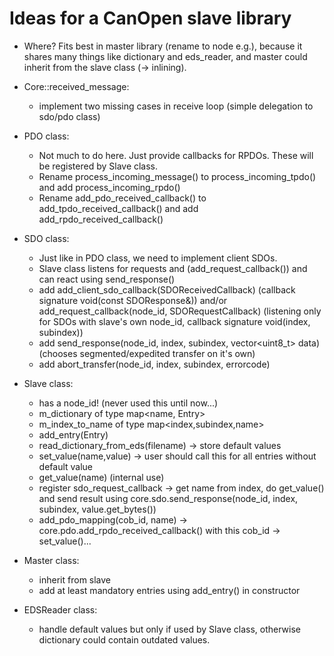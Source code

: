 # Ideas for a CanOpen slave library

* Where? Fits best in master library (rename to node e.g.), because it shares many things like dictionary and eds_reader,
	and master could inherit from the slave class (-> inlining).

* Core::received_message:
	- implement two missing cases in receive loop (simple delegation to sdo/pdo class)

* PDO class:
	- Not much to do here. Just provide callbacks for RPDOs. These will be registered by Slave class.
	- Rename process_incoming_message() to process_incoming_tpdo() and add process_incoming_rpdo()
	- Rename add_pdo_received_callback() to add_tpdo_received_callback() and add add_rpdo_received_callback()	

* SDO class:
	- Just like in PDO class, we need to implement client SDOs.
	- Slave class listens for requests and (add_request_callback()) and can react using send_response()
	- add add_client_sdo_callback(SDOReceivedCallback) (callback signature void(const SDOResponse&)) and/or
		add_request_callback(node_id, SDORequestCallback) (listening only for SDOs with slave's own node_id, callback signature void(index, subindex))
	- add send_response(node_id, index, subindex, vector<uint8_t> data) (chooses segmented/expedited transfer on it's own)
	- add abort_transfer(node_id, index, subindex, errorcode)

* Slave class:
	- has a node_id! (never used this until now...)
	- m_dictionary of type map<name, Entry>
	- m_index_to_name of type map<index,subindex,name>
	- add_entry(Entry)
	- read_dictionary_from_eds(filename)
		-> store default values
	- set_value(name,value)
		-> user should call this for all entries without default value
	- get_value(name) (internal use)
	- register sdo_request_callback
		-> get name from index, do get_value() and send result using core.sdo.send_response(node_id, index, subindex, value.get_bytes())
	- add_pdo_mapping(cob_id, name)
		-> core.pdo.add_rpdo_received_callback() with this cob_id -> set_value()...  

* Master class:
	- inherit from slave
	- add at least mandatory entries using add_entry() in constructor

* EDSReader class:
	- handle default values but only if used by Slave class, otherwise dictionary could contain outdated values.
	